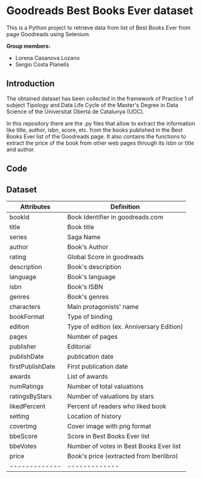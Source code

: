 # Goodreads Best Books Ever dataset

This is a Python project to retrieve data from list of Best Books Ever from page Goodreads using Selenium. 

**Group members:**
* Lorena Casanova Lozano
* Sergio Costa Planells

## Introduction

The obtained dataset has been collected in the framework of Practice 1 of subject Tipology and Data Life Cycle of the Master's Degree in Data Science of the Universitat Oberta de Catalunya (UOC). 

In this repository there are the .py files that allow to extract the information like title, author, isbn, score, etc. from the books published in the Best Books Ever list of the Goodreads page. It also contains the functions to extract the price of the book from other web pages through its isbn or title and author. 

## Code



## Dataset 

| Attributes  | Definition |
| ------------- | ------------- |
| bookId  | Book Identifier in goodreads.com  |
| title  | Book title |
| series | Saga Name |
| author | Book's Author |
| rating | Global Score in goodreads |
| description | Book's description |
| language | Book's language |
| isbn | Book's ISBN |
| genres | Book's genres |
| characters | Main protagonists' name |
| bookFormat | Type of binding |
| edition | Type of edition (ex. Anniversary Edition) |
| pages | Number of pages |
| publisher | Editorial |
| publishDate | publication date |
| firstPublishDate | First publication date |
| awards | List of awards |
| numRatings | Number of total valuations |
| ratingsByStars | Number of valuations by stars |
| likedPercent | Percent of readers who liked book |
| setting | Location of history |
| coverImg | Cover image with png format |
| bbeScore | Score in Best Books Ever list |    
| bbeVotes | Number of votes in Best Books Ever list |
| price | Book's price (extracted from Iberlibro) |
| ------------- | ------------- |
